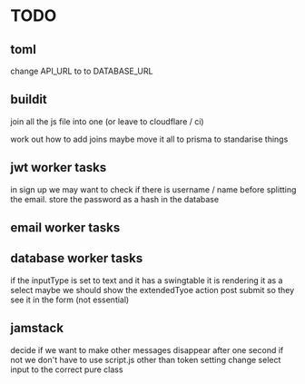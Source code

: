 # TODO

## toml

change API_URL to to DATABASE_URL

## buildit

join all the js file into one (or leave to cloudflare / ci)

work out how to add joins maybe move it all to prisma to standarise things

## jwt worker tasks

in sign up we may want to check if there is username / name before splitting the email.
store the password as a hash in the database

## email worker tasks

## database worker tasks

if the inputType is set to text and it has a swingtable it is rendering it as a select
maybe we should show the extendedTyoe action post submit so they see it in the form (not essential)

## jamstack

decide if we want to make other messages disappear after one second if not we don't have to use script.js other than token setting
change select input to the correct pure class
